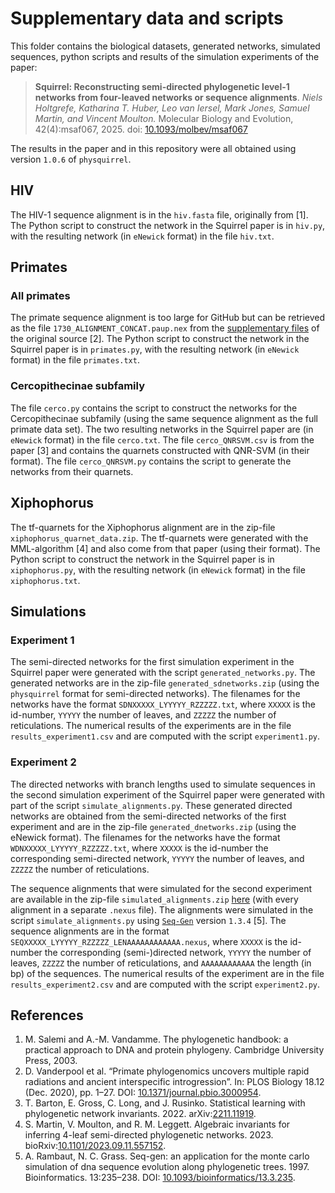 # Supplementary data and scripts
This folder contains the biological datasets, generated networks, simulated sequences, python scripts and results of the simulation experiments of the paper:
> **Squirrel: Reconstructing semi-directed phylogenetic level-1 networks from four-leaved networks or sequence alignments**.
> *Niels Holtgrefe, Katharina T. Huber, Leo van Iersel, Mark Jones, Samuel Martin, and Vincent Moulton.*
> Molecular Biology and Evolution, 42(4):msaf067, 2025. doi: [10.1093/molbev/msaf067](https://doi.org/10.1093/molbev/msaf067)

The results in the paper and in this repository were all obtained using version `1.0.6` of `physquirrel`.

## HIV
The HIV-1 sequence alignment is in the `hiv.fasta` file, originally from [1]. The Python script to construct the network in the Squirrel paper is in `hiv.py`, with the resulting network (in `eNewick` format) in the file `hiv.txt`.

## Primates
### All primates
The primate sequence alignment is too large for GitHub but can be retrieved as the file `1730_ALIGNMENT_CONCAT.paup.nex` from the [supplementary files](https://doi.org/10.5061/dryad.rfj6q577d) of the original source [2]. The Python script to construct the network in the Squirrel paper is in `primates.py`, with the resulting network (in `eNewick` format) in the file `primates.txt`.

### Cercopithecinae subfamily
The file `cerco.py` contains the script to construct the networks for the Cercopithecinae subfamily (using the same sequence alignment as the full primate data set). The two resulting networks in the Squirrel paper are (in `eNewick` format) in the file `cerco.txt`. The file `cerco_QNRSVM.csv` is from the paper [3] and contains the quarnets constructed with QNR-SVM (in their format). The file `cerco_QNRSVM.py` contains the script to generate the networks from their quarnets. 

## Xiphophorus
The tf-quarnets for the Xiphophorus alignment are in the zip-file `xiphophorus_quarnet_data.zip`. The tf-quarnets were generated with the MML-algorithm [4] and also come from that paper (using their format). The Python script to construct the network in the Squirrel paper is in `xiphophorus.py`, with the resulting network (in `eNewick` format) in the file `xiphophorus.txt`.

## Simulations
### Experiment 1
The semi-directed networks for the first simulation experiment in the Squirrel paper were generated with the script `generated_networks.py`. The generated networks are in the zip-file `generated_sdnetworks.zip` (using the `physquirrel` format for semi-directed networks). The filenames for the networks have the format `SDNXXXXX_LYYYYY_RZZZZZ.txt`, where `XXXXX` is the id-number, `YYYYY` the number of leaves, and `ZZZZZ` the number of reticulations. The numerical results of the experiments are in the file `results_experiment1.csv` and are computed with the script `experiment1.py`.

### Experiment 2
The directed networks with branch lengths used to simulate sequences in the second simulation experiment of the Squirrel paper were generated with part of the script `simulate_alignments.py`. These generated directed networks are obtained from the semi-directed networks of the first experiment and are in the zip-file `generated_dnetworks.zip` (using the eNewick format). The filenames for the networks have the format `WDNXXXXX_LYYYYY_RZZZZZ.txt`, where `XXXXX` is the id-number the corresponding semi-directed network, `YYYYY` the number of leaves, and `ZZZZZ` the number of reticulations. 

The sequence alignments that were simulated for the second experiment are available in the zip-file `simulated_alignments.zip` [here](https://drive.google.com/drive/folders/1SkNmAFB18418knIs33Lyy5ZkeNFBOcpW?usp=sharing) (with every alignment in a separate `.nexus` file). The alignments were simulated  in the script `simulate_alignments.py` using [`Seq-Gen`](http://tree.bio.ed.ac.uk/software/seqgen/) version `1.3.4` [5]. The sequence alignments are in the format `SEQXXXXX_LYYYYY_RZZZZZ_LENAAAAAAAAAAAA.nexus`, where `XXXXX` is the id-number the corresponding (semi-)directed network, `YYYYY` the number of leaves, `ZZZZZ` the number of reticulations, and `AAAAAAAAAAAA` the length (in bp) of the sequences. The numerical results of the experiment are in the file `results_experiment2.csv` and are computed with the script `experiment2.py`.


## References

1. M. Salemi and A.-M. Vandamme. The phylogenetic handbook: a practical approach to DNA and protein phylogeny. Cambridge University Press, 2003.
2. D. Vanderpool et al. “Primate phylogenomics uncovers multiple rapid radiations and ancient interspecific introgression”. In: PLOS Biology 18.12 (Dec. 2020), pp. 1–27. DOI: [10.1371/journal.pbio.3000954](https://doi.org/10.1371/journal.pbio.3000954).
3. T. Barton, E. Gross, C. Long, and J. Rusinko. Statistical learning with phylogenetic network invariants. 2022. arXiv:[2211.11919](https://arxiv.org/abs/2211.11919).
4. S. Martin, V. Moulton, and R. M. Leggett. Algebraic invariants for inferring 4-leaf semi-directed phylogenetic networks. 2023. bioRxiv:[10.1101/2023.09.11.557152](https://www.biorxiv.org/content/10.1101/2023.09.11.557152v3).
5. A. Rambaut, N. C. Grass. Seq-gen: an application for the monte carlo simulation of dna sequence evolution along phylogenetic trees. 1997. Bioinformatics. 13:235–238. DOI: [10.1093/bioinformatics/13.3.235](https://doi.org/10.1093/bioinformatics/13.3.235).
